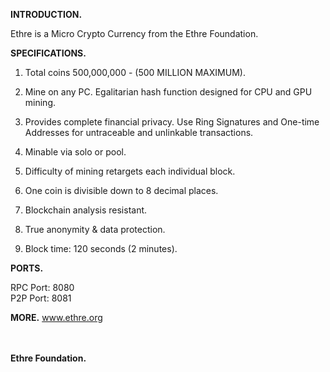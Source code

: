 <b>INTRODUCTION.</b>

Ethre is a Micro Crypto Currency from the Ethre Foundation. 





<b>SPECIFICATIONS.</b>

1) Total coins 500,000,000 - (500 MILLION MAXIMUM).

2) Mine on any PC. Egalitarian hash function designed for CPU and GPU mining.

3) Provides complete financial privacy. Use Ring Signatures and One-time Addresses for untraceable and unlinkable transactions.

4) Minable via solo or pool.

5) Difficulty of mining retargets each individual block.

6) One coin is divisible down to 8 decimal places.

7) Blockchain analysis resistant.

8) True anonymity & data protection.

9) Block time: 120 seconds (2 minutes).





<b>PORTS.</b>

RPC Port:  8080
<br>
P2P Port:  8081





<b>MORE.</b>
www.ethre.org

<br>
<br>
<b>Ethre Foundation.</b>







